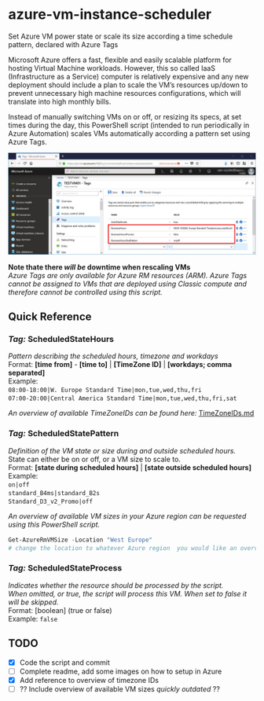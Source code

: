 # azure-vm-instance-scheduler

Set Azure VM power state or scale its size according a time schedule pattern, declared with Azure Tags

Microsoft Azure offers a fast, flexible and easily scalable platform for hosting Virtual Machine workloads. However, this so called IaaS (Infrastructure as a Service) computer is relatively expensive and any new deployment should include a plan to scale the VM’s resources up/down to prevent unnecessary high machine resources configurations, which will translate into high monthly bills.

Instead of manually switching VMs on or off, or resizing its specs, at set times during the day, this PowerShell script (intended to run periodically in Azure Automation) scales VMs automatically according a pattern set using Azure Tags.

![](https://github.com/dulfer/azure-vm-businesshours-state/raw/master/.github/AzureVM-Tags-BusinessHours-Microsoft%20Azure.jpg?s=600)

__Note thate there *will be* downtime when rescaling VMs__  
*Azure Tags are only available for Azure RM resources (ARM). Azure Tags cannot be assigned to VMs that are deployed using Classic compute and therefore cannot be controlled using this script.*  

## Quick Reference
### *Tag:* ScheduledStateHours
*Pattern describing the scheduled hours, timezone and workdays*  
Format:	  __[time from]__ - __[time to]__ | __[TimeZone ID]__ | __[workdays; comma separated]__  
Example:  
    `08:00-18:00|W. Europe Standard Time|mon,tue,wed,thu,fri`  
    `07:00-20:00|Central America Standard Time|mon,tue,wed,thu,fri,sat`  

*An overview of available TimeZoneIDs can be found here:* [TimeZoneIDs.md](https://github.com/dulfer/azure-vm-businesshours-state/blob/master/TimeZoneIDs.md)

### *Tag:* ScheduledStatePattern ###
*Definition of the VM state or size during and outside scheduled hours.*  
State can either be on or off, or a VM size to scale to.  
Format:	  __[state during scheduled hours]__ | __[state outside scheduled hours]__  
Example:  
  `on|off`  
  `standard_B4ms|standard_B2s`  
  `Standard_D3_v2_Promo|off`  

*An overview of available VM sizes in your Azure region can be requested using this PowerShell script.*  
```PowerShell 
Get-AzureRmVMSize -Location "West Europe"  
# change the location to whatever Azure region  you would like an overview for
```

### *Tag:* ScheduledStateProcess
*Indicates whether the resource should be processed by the script.  
When omitted, or true, the script will process this VM. When set to false it will be skipped.*  
Format:	  [boolean] (true or false)  
Example:  `false`  


## TODO
- [X] Code the script and commit  
- [ ] Complete readme, add some images on how to setup in Azure  
- [X] Add reference to overview of timezone IDs  
- [ ] ?? Include overview of available VM sizes *quickly outdated* ??  
